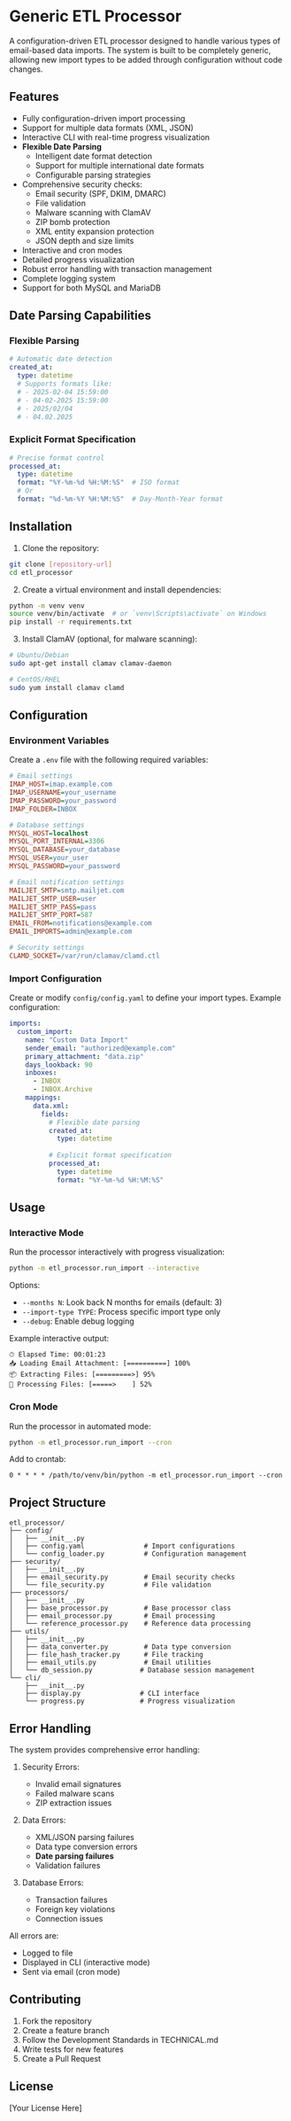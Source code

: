 # Generic ETL Processor

A configuration-driven ETL processor designed to handle various types of email-based data imports. The system is built to be completely generic, allowing new import types to be added through configuration without code changes.

## Features

- Fully configuration-driven import processing
- Support for multiple data formats (XML, JSON)
- Interactive CLI with real-time progress visualization
- **Flexible Date Parsing**
  - Intelligent date format detection
  - Support for multiple international date formats
  - Configurable parsing strategies
- Comprehensive security checks:
  - Email security (SPF, DKIM, DMARC)
  - File validation
  - Malware scanning with ClamAV
  - ZIP bomb protection
  - XML entity expansion protection
  - JSON depth and size limits
- Interactive and cron modes
- Detailed progress visualization
- Robust error handling with transaction management
- Complete logging system
- Support for both MySQL and MariaDB

## Date Parsing Capabilities

### Flexible Parsing
```yaml
# Automatic date detection
created_at:
  type: datetime
  # Supports formats like:
  # - 2025-02-04 15:59:00
  # - 04-02-2025 15:59:00
  # - 2025/02/04
  # - 04.02.2025
```

### Explicit Format Specification
```yaml
# Precise format control
processed_at:
  type: datetime
  format: "%Y-%m-%d %H:%M:%S"  # ISO format
  # Or
  format: "%d-%m-%Y %H:%M:%S"  # Day-Month-Year format
```

## Installation

1. Clone the repository:
```bash
git clone [repository-url]
cd etl_processor
```

2. Create a virtual environment and install dependencies:
```bash
python -m venv venv
source venv/bin/activate  # or `venv\Scripts\activate` on Windows
pip install -r requirements.txt
```

3. Install ClamAV (optional, for malware scanning):
```bash
# Ubuntu/Debian
sudo apt-get install clamav clamav-daemon

# CentOS/RHEL
sudo yum install clamav clamd
```

## Configuration

### Environment Variables

Create a `.env` file with the following required variables:
```ini
# Email settings
IMAP_HOST=imap.example.com
IMAP_USERNAME=your_username
IMAP_PASSWORD=your_password
IMAP_FOLDER=INBOX

# Database settings
MYSQL_HOST=localhost
MYSQL_PORT_INTERNAL=3306
MYSQL_DATABASE=your_database
MYSQL_USER=your_user
MYSQL_PASSWORD=your_password

# Email notification settings
MAILJET_SMTP=smtp.mailjet.com
MAILJET_SMTP_USER=user
MAILJET_SMTP_PASS=pass
MAILJET_SMTP_PORT=587
EMAIL_FROM=notifications@example.com
EMAIL_IMPORTS=admin@example.com

# Security settings
CLAMD_SOCKET=/var/run/clamav/clamd.ctl
```

### Import Configuration

Create or modify `config/config.yaml` to define your import types. Example configuration:
```yaml
imports:
  custom_import:
    name: "Custom Data Import"
    sender_email: "authorized@example.com"
    primary_attachment: "data.zip"
    days_lookback: 90
    inboxes:
      - INBOX
      - INBOX.Archive
    mappings:
      data.xml:
        fields:
          # Flexible date parsing
          created_at:
            type: datetime
          
          # Explicit format specification
          processed_at:
            type: datetime
            format: "%Y-%m-%d %H:%M:%S"
```

## Usage

### Interactive Mode

Run the processor interactively with progress visualization:
```bash
python -m etl_processor.run_import --interactive
```

Options:
- `--months N`: Look back N months for emails (default: 3)
- `--import-type TYPE`: Process specific import type only
- `--debug`: Enable debug logging

Example interactive output:
```
⏱ Elapsed Time: 00:01:23
📥 Loading Email Attachment: [==========] 100%
📦 Extracting Files: [=========>] 95%
🔄 Processing Files: [=====>    ] 52%
```

### Cron Mode

Run the processor in automated mode:
```bash
python -m etl_processor.run_import --cron
```

Add to crontab:
```crontab
0 * * * * /path/to/venv/bin/python -m etl_processor.run_import --cron
```

## Project Structure

```
etl_processor/
├── config/
│   ├── __init__.py
│   ├── config.yaml               # Import configurations
│   └── config_loader.py          # Configuration management
├── security/
│   ├── __init__.py
│   ├── email_security.py         # Email security checks
│   └── file_security.py          # File validation
├── processors/
│   ├── __init__.py
│   ├── base_processor.py         # Base processor class
│   ├── email_processor.py        # Email processing
│   └── reference_processor.py    # Reference data processing
├── utils/
│   ├── __init__.py
│   ├── data_converter.py         # Data type conversion
│   ├── file_hash_tracker.py      # File tracking
│   ├── email_utils.py            # Email utilities
│   └── db_session.py            # Database session management
└── cli/
    ├── __init__.py
    ├── display.py               # CLI interface
    └── progress.py              # Progress visualization
```

## Error Handling

The system provides comprehensive error handling:

1. Security Errors:
   - Invalid email signatures
   - Failed malware scans
   - ZIP extraction issues

2. Data Errors:
   - XML/JSON parsing failures
   - Data type conversion errors
   - **Date parsing failures**
   - Validation failures

3. Database Errors:
   - Transaction failures
   - Foreign key violations
   - Connection issues

All errors are:
- Logged to file
- Displayed in CLI (interactive mode)
- Sent via email (cron mode)

## Contributing

1. Fork the repository
2. Create a feature branch
3. Follow the Development Standards in TECHNICAL.md
4. Write tests for new features
5. Create a Pull Request

## License

[Your License Here]
